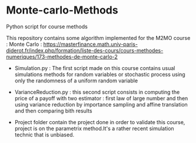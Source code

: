 # Monte-carlo-Methods
Python script for course methods

This repository contains some algorithm implemented for the M2MO course : Monte Carlo : https://masterfinance.math.univ-paris-diderot.fr/index.php/formation/liste-des-cours/cours-methodes-numeriques/173-methodes-de-monte-carlo-2


  - Simulation.py : The first script made on this course contains usual simulations methods for random variables or stochastic process using only the randomness of a uniform random variable    
  
  - VarianceReduction.py : this second script consists in computing the price of a payoff with two estimator : first law of large number and then using variance reduction by importance sampling and affine translation and then comparing bith results

  - Project folder contain the project done in order to validate this course, project is on the parametrix method.It's a rather recent simulation technic that is unbiased. 
